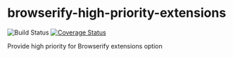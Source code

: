 # browserify-high-priority-extensions
![Build Status](https://travis-ci.org/shaochuancs/browserify-high-priority-extensions.svg?branch=master)
[![Coverage Status](https://coveralls.io/repos/github/shaochuancs/browserify-high-priority-extensions/badge.svg?branch=master)](https://coveralls.io/github/shaochuancs/browserify-high-priority-extensions?branch=master)

Provide high priority for Browserify extensions option



